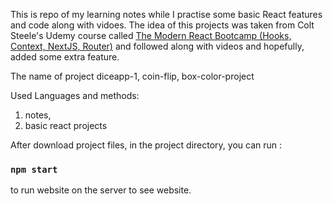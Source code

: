 This is repo of my learning notes while I practise some basic React features and code along with vidoes. The idea of this projects was taken from Colt Steele's Udemy course called [ The Modern React Bootcamp (Hooks, Context, NextJS, Router)](https://www.udemy.com/course/modern-react-bootcamp/) and followed along with videos and hopefully, added some extra feature.

The name of project diceapp-1, coin-flip, box-color-project

Used Languages and methods:

1. notes,
2. basic react projects

After download project files, in the project directory, you can run :

### `npm start`

to run website on the server to see website.
